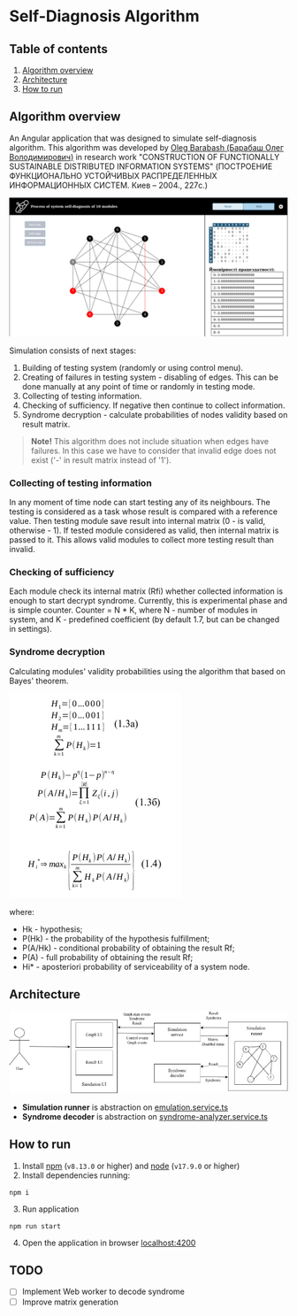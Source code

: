 # Self-Diagnosis Algorithm
## Table of contents
1. [Algorithm overview](#algorithm_overview)
2. [Architecture](#architecture)
3. [How to run](#how_to_run)

<div id="algorithm_overview"></div>

## Algorithm overview
An Angular application that was designed to simulate self-diagnosis algorithm. 
This algorithm was developed by [Oleg Barabash (Барабаш Олег Володимирович)](https://uk.wikipedia.org/wiki/Барабаш_Олег_Володимирович) 
in research work "CONSTRUCTION OF FUNCTIONALLY SUSTAINABLE DISTRIBUTED INFORMATION SYSTEMS" 
(ПОСТРОЕНИЕ ФУНКЦИОНАЛЬНО УСТОЙЧИВЫХ РАСПРЕДЕЛЕННЫХ ИНФОРМАЦИОННЫХ СИСТЕМ. Киев – 2004., 227c.)

![Simulation.png](assets/Simulation.png)

Simulation consists of next stages:
1. Building of testing system (randomly or using control menu).
2. Creating of failures in testing system - disabling of edges. This can be done manually at any point of time or
  randomly in testing mode.
3. Collecting of testing information.
4. Checking of sufficiency. If negative then continue to collect information.
5. Syndrome decryption  - calculate probabilities of nodes validity based on result matrix.

> __Note!__ This algorithm does not include situation when edges have failures.
> In this case we have to consider that invalid edge does not exist ('-' in result matrix instead of '1').

### Collecting of testing information
In any moment of time node can start testing any of its neighbours. 
The testing is considered as a task whose result is compared with a reference value.
Then testing module save result into internal matrix (0 - is valid, otherwise - 1).
If tested module considered as valid, then internal matrix is passed to it.
This allows valid modules to collect more testing result than invalid.

### Checking of sufficiency
Each module check its internal matrix (Rfi) whether collected information is enough to start decrypt syndrome.
Currently, this is experimental phase and is simple counter. Counter = N * K, where N - number of modules in system,
and K - predefined coefficient (by default 1.7, but can be changed in settings).

### Syndrome decryption
Calculating modules' validity probabilities using the algorithm that based on Bayes' theorem.

![Syndrome_decipher.png](assets/Syndrome_decipher.png)

where:
* Hk - hypothesis;
* P(Hk) - the probability of the hypothesis fulfillment;
* P(A/Hk) - conditional probability of obtaining the result Rf;
* P(A) - full probability of obtaining the result Rf;
* Hi* - aposteriori probability of serviceability of a system node.

<div id="architecture"></div>

## Architecture
![Architecture.png](assets/Architecture.png)

* __Simulation runner__ is abstraction on [emulation.service.ts](src/app/emulation/logic/emulation.service.ts)
* __Syndrome decoder__ is abstraction on [syndrome-analyzer.service.ts](src/app/emulation/logic/syndrome-analyzer.service.ts)

<div id="how_to_run"></div>

## How to run
1. Install [npm](https://docs.npmjs.com/downloading-and-installing-node-js-and-npm) (`v8.13.0` or higher) and [node](https://nodejs.org/en/download/) (`v17.9.0` or higher)
2. Install dependencies running:
  ```shell
npm i
```
3. Run application
  ```shell
npm run start
```
4. Open the application in browser [localhost:4200](http://localhost:4200)


## TODO
- [ ] Implement Web worker to decode syndrome
- [ ] Improve matrix generation
